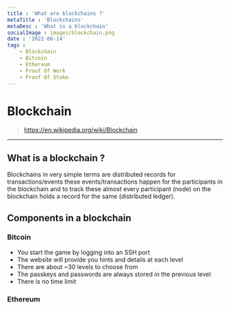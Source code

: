 ```yaml
---
title : 'What are blockchains ?'
metaTitle : 'Blockchains'
metaDesc : 'What is a blockchain'
socialImage : images/blockchain.png
date : '2022-06-14'
tags : 
    - Blockchain
    - Bitcoin
    - Ethereum
    - Proof Of Work
    - Proof Of Stake
---
```

# Blockchain
> https://en.wikipedia.org/wiki/Blockchain
------
## What is a blockchain ?
Blockchains in very simple terms are distributed records for transactions/events
these events/transactions happen for the participants in the blockchain and to
track these almost every participant (node) on the blockchain holds a record for
the same (distributed ledger).

## Components in a blockchain 


### Bitcoin

* You start the game by logging into an SSH port
* The website will provide you hints and details at each level
* There are about ~30 levels to choose from 
* The passkeys and passwords are always stored in the previous level
* There is no time limit

### Ethereum
